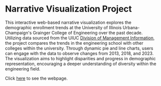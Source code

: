 # Narrative Visualization Project

This interactive web-based narrative visualization explores the demographic enrollment trends at the University of Illinois Urbana-Champaign's Grainger College of Engineering over the past decade. Utilizing data sourced from the UIUC [Division of Management Information](https://www.dmi.illinois.edu/stuenr/#race), the project compares the trends in the engineering school with other colleges within the university. Through dynamic pie and line charts, users can engage with the data to observe changes from 2013, 2018, and 2023. The visualization aims to highlight disparities and progress in demographic representation, encouraging a deeper understanding of diversity within the engineering field.

Click [here](https://andreaz3.github.io/narrative-visualization-project/) to see the webpage.
